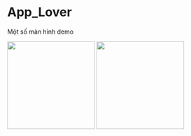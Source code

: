 # App_Lover
Một số màn hình demo
 
<img width="200" src="https://github.com/ITKenTo/App_Lover/assets/107255169/9e9380c0-17ef-49e5-8a9d-cd683b570d2a"> <img width="200" src="[https://github.com/ITKenTo/App_Lover/assets/107255169/9e9380c0-17ef-49e5-8a9d-cd683b570d2a"> 

